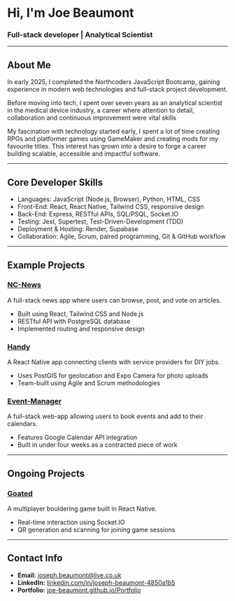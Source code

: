 # Hi, I'm Joe Beaumont
### Full-stack developer | Analytical Scientist

---

## About Me
In early 2025, I completed the Northcoders JavaScript Bootcamp, gaining experience in modern web technologies and full-stack project development.

Before moving into tech, I spent over seven years as an analytical scientist in the medical device industry, a career where attention to detail, collaboration and continuous improvement were vital skills

My fascination with technology started early, I spent a lot of time creating RPGs and platformer games using GameMaker and creating mods for my favourite titles.  This interest has grown into a desire to forge a career building scalable, accessible and impactful software.

---

## Core Developer Skills
- Languages: JavaScript (Node.js, Browser), Python, HTML, CSS
- Front-End: React, React Native, Tailwind CSS, responsive design
- Back-End: Express, RESTful APIs, SQL/PSQL, Socket.IO
- Testing: Jest, Supertest, Test-Driven-Development (TDD)
- Deployment & Hosting: Render, Supabase
- Collaboration: Agile, Scrum, paired programming, Git & GitHub workflow

---

## Example Projects

### [NC-News](https://github.com/Joe-Beaumont/nc-news.git)
  
  A full-stack news app where users can browse, post, and vote on articles.
  
  - Built using React, Tailwind CSS and Node.js
  - RESTful API with PostgreSQL database
  - Implemented routing and responsive design

### [Handy](https://github.com/Joe-Beaumont/Handy-App-.git)
  
  A React Native app connecting clients with service providers for DIY jobs.
  
  - Uses PostGIS for geolocation and Expo Camera for photo uploads
  - Team-built using Agile and Scrum methodologies

### [Event-Manager](https://github.com/Joe-Beaumont/Event-Manager)

  A full-stack web-app allowing users to book events and add to their calendars.

  - Features Google Calendar API integration
  - Built in under four weeks as a contracted piece of work

---

## Ongoing Projects

### [Goated](https://github.com/Joe-Beaumont/BoulderingFun.git)
  
  A multiplayer bouldering game built in React Native.
  
  - Real-time interaction using Socket.IO
  - QR generation and scanning for joining game sessions

---

## Contact Info
- **Email:** [joseph.beaumont@live.co.uk](mailto:joseph.beaumont@live.co.uk)
- **LinkedIn:** [linkedin.com/in/joseph-beaumont-4850a1b5](https://linkedin.com/in/joseph-beaumont-4850a1b5)
- **Portfolio:** [joe-beaumont.github.io/Portfolio](https://joe-beaumont.github.io/Portfolio)
